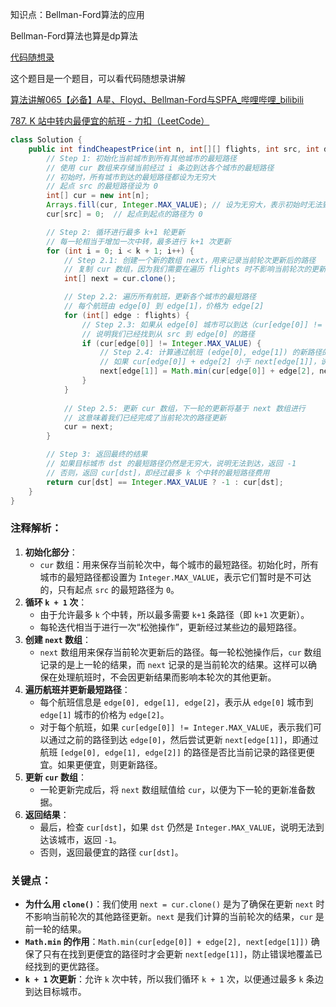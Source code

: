 

知识点：Bellman-Ford算法的应用



Bellman-Ford算法也算是dp算法



[代码随想录](https://www.programmercarl.com/kamacoder/0096.城市间货物运输III.html#思路)

这个题目是一个题目，可以看代码随想录讲解



[算法讲解065【必备】A星、Floyd、Bellman-Ford与SPFA_哔哩哔哩_bilibili](https://www.bilibili.com/video/BV1t94y187zW/?spm_id_from=333.1387.upload.video_card.click&vd_source=96c1635797a0d7626fb60e973a29da38)



[787. K 站中转内最便宜的航班 - 力扣（LeetCode）](https://leetcode.cn/problems/cheapest-flights-within-k-stops/description/)





```java
class Solution {
    public int findCheapestPrice(int n, int[][] flights, int src, int dst, int k) {
        // Step 1: 初始化当前城市到所有其他城市的最短路径
        // 使用 cur 数组来存储当前经过 i 条边到达各个城市的最短路径
        // 初始时，所有城市到达的最短路径都设为无穷大
        // 起点 src 的最短路径设为 0
        int[] cur = new int[n];  
        Arrays.fill(cur, Integer.MAX_VALUE); // 设为无穷大，表示初始时无法到达
        cur[src] = 0;  // 起点到起点的路径为 0

        // Step 2: 循环进行最多 k+1 轮更新
        // 每一轮相当于增加一次中转，最多进行 k+1 次更新
        for (int i = 0; i < k + 1; i++) {
            // Step 2.1: 创建一个新的数组 next，用来记录当前轮次更新后的路径
            // 复制 cur 数组，因为我们需要在遍历 flights 时不影响当前轮次的更新
            int[] next = cur.clone();

            // Step 2.2: 遍历所有航班，更新各个城市的最短路径
            // 每个航班由 edge[0] 到 edge[1]，价格为 edge[2]
            for (int[] edge : flights) {
                // Step 2.3: 如果从 edge[0] 城市可以到达（cur[edge[0]] != Integer.MAX_VALUE）
                // 说明我们已经找到从 src 到 edge[0] 的路径
                if (cur[edge[0]] != Integer.MAX_VALUE) {
                    // Step 2.4: 计算通过航班 (edge[0], edge[1]) 的新路径的费用
                    // 如果 cur[edge[0]] + edge[2] 小于 next[edge[1]]，说明我们找到了更便宜的路径
                    next[edge[1]] = Math.min(cur[edge[0]] + edge[2], next[edge[1]]);
                }
            }
            
            // Step 2.5: 更新 cur 数组，下一轮的更新将基于 next 数组进行
            // 这意味着我们已经完成了当前轮次的路径更新
            cur = next;
        }

        // Step 3: 返回最终的结果
        // 如果目标城市 dst 的最短路径仍然是无穷大，说明无法到达，返回 -1
        // 否则，返回 cur[dst]，即经过最多 k 个中转的最短路径费用
        return cur[dst] == Integer.MAX_VALUE ? -1 : cur[dst];
    }
}

```

### 注释解析：

1. **初始化部分**：
   - `cur` 数组：用来保存当前轮次中，每个城市的最短路径。初始化时，所有城市的最短路径都设置为 `Integer.MAX_VALUE`，表示它们暂时是不可达的，只有起点 `src` 的最短路径为 `0`。
2. **循环 `k + 1` 次**：
   - 由于允许最多 `k` 个中转，所以最多需要 `k+1` 条路径（即 `k+1` 次更新）。
   - 每轮迭代相当于进行一次“松弛操作”，更新经过某些边的最短路径。
3. **创建 `next` 数组**：
   - `next` 数组用来保存当前轮次更新后的路径。每一轮松弛操作后，`cur` 数组记录的是上一轮的结果，而 `next` 记录的是当前轮次的结果。这样可以确保在处理航班时，不会因更新结果而影响本轮次的其他更新。
4. **遍历航班并更新最短路径**：
   - 每个航班信息是 `edge[0], edge[1], edge[2]`，表示从 `edge[0]` 城市到 `edge[1]` 城市的价格为 `edge[2]`。
   - 对于每个航班，如果 `cur[edge[0]] != Integer.MAX_VALUE`，表示我们可以通过之前的路径到达 `edge[0]`，然后尝试更新 `next[edge[1]]`，即通过航班 `[edge[0], edge[1], edge[2]]` 的路径是否比当前记录的路径更便宜。如果更便宜，则更新路径。
5. **更新 `cur` 数组**：
   - 一轮更新完成后，将 `next` 数组赋值给 `cur`，以便为下一轮的更新准备数据。
6. **返回结果**：
   - 最后，检查 `cur[dst]`，如果 `dst` 仍然是 `Integer.MAX_VALUE`，说明无法到达该城市，返回 `-1`。
   - 否则，返回最便宜的路径 `cur[dst]`。

### 关键点：

- **为什么用 `clone()`**：我们使用 `next = cur.clone()` 是为了确保在更新 `next` 时不影响当前轮次的其他路径更新。`next` 是我们计算的当前轮次的结果，`cur` 是前一轮的结果。
- **`Math.min` 的作用**：`Math.min(cur[edge[0]] + edge[2], next[edge[1]])` 确保了只有在找到更便宜的路径时才会更新 `next[edge[1]]`，防止错误地覆盖已经找到的更优路径。
- **`k + 1` 次更新**：允许 `k` 次中转，所以我们循环 `k + 1` 次，以便通过最多 `k` 条边到达目标城市。
